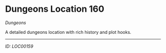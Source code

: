 # Dungeons Location 160

*Dungeons*

A detailed dungeons location with rich history and plot hooks.

---
*ID: LOC00159*